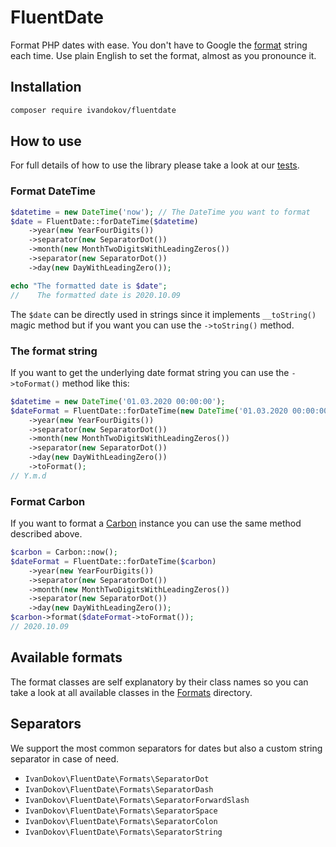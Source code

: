 # FluentDate

Format PHP dates with ease. You don't have to Google the [format](https://www.php.net/manual/en/datetime.format.php) string each time. Use plain English to set the format, almost as you pronounce it.

## Installation

```bash
composer require ivandokov/fluentdate
```

## How to use

For full details of how to use the library please take a look at our [tests](tests/FluentDateTest.php).

### Format DateTime
```php
$datetime = new DateTime('now'); // The DateTime you want to format
$date = FluentDate::forDateTime($datetime)
    ->year(new YearFourDigits())
    ->separator(new SeparatorDot())
    ->month(new MonthTwoDigitsWithLeadingZeros())
    ->separator(new SeparatorDot())
    ->day(new DayWithLeadingZero()); 

echo "The formatted date is $date";
//    The formatted date is 2020.10.09
```

The `$date` can be directly used in strings since it implements `__toString()` magic method but if you want you can use the `->toString()` method.

### The format string

If you want to get the underlying date format string you can use the `->toFormat()` method like this:

```php
$datetime = new DateTime('01.03.2020 00:00:00');
$dateFormat = FluentDate::forDateTime(new DateTime('01.03.2020 00:00:00'))
    ->year(new YearFourDigits())
    ->separator(new SeparatorDot())
    ->month(new MonthTwoDigitsWithLeadingZeros())
    ->separator(new SeparatorDot())
    ->day(new DayWithLeadingZero())
    ->toFormat(); 
// Y.m.d
```

### Format Carbon
If you want to format a [Carbon](https://carbon.nesbot.com/) instance you can use the same method described above.

```php
$carbon = Carbon::now();
$dateFormat = FluentDate::forDateTime($carbon)
    ->year(new YearFourDigits())
    ->separator(new SeparatorDot())
    ->month(new MonthTwoDigitsWithLeadingZeros())
    ->separator(new SeparatorDot())
    ->day(new DayWithLeadingZero());
$carbon->format($dateFormat->toFormat());
// 2020.10.09
```


## Available formats

The format classes are self explanatory by their class names so you can take a look at all available classes in the [Formats](src/Formats) directory.

## Separators

We support the most common separators for dates but also a custom string separator in case of need.

* `IvanDokov\FluentDate\Formats\SeparatorDot`
* `IvanDokov\FluentDate\Formats\SeparatorDash`
* `IvanDokov\FluentDate\Formats\SeparatorForwardSlash`
* `IvanDokov\FluentDate\Formats\SeparatorSpace`
* `IvanDokov\FluentDate\Formats\SeparatorColon`
* `IvanDokov\FluentDate\Formats\SeparatorString`
